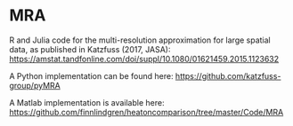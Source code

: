# MRA
R and Julia code for the multi-resolution approximation for large spatial data, as published in Katzfuss (2017, JASA): https://amstat.tandfonline.com/doi/suppl/10.1080/01621459.2015.1123632

A Python implementation can be found here: https://github.com/katzfuss-group/pyMRA

A Matlab implementation is available here: https://github.com/finnlindgren/heatoncomparison/tree/master/Code/MRA
